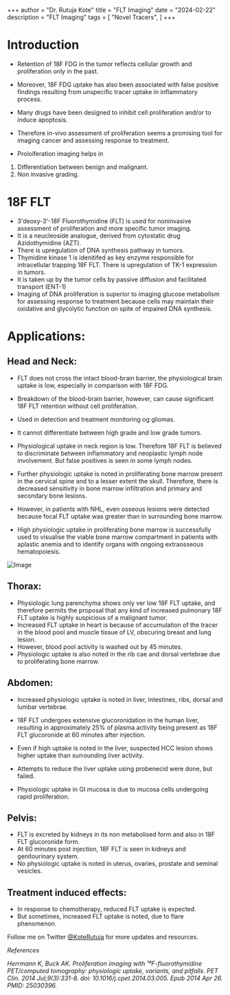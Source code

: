 +++
author = "Dr. Rutuja Kote"
title = "FLT Imaging" 
date = "2024-02-22"
description = "FLT Imaging"
tags = [
    "Novel Tracers",
]
+++

# Introduction

- Retention of 18F FDG in the tumor reflects cellular growth and proliferation only in the past.
- Moreover, 18F FDG uptake has also been associated with false positive findings resulting from unspecific tracer uptake in inflammatory process. 
- Many drugs have been designed to inhibit cell proliferation and/or to induce apoptosis.
- Therefore in-vivo assessment of proliferation seems a promising tool for imaging cancer and assessing response to treatment. 


- Proloiferation imaging helps in 
1. Differentiation between benign and malignant.
2. Non invasive grading. 


# 18F FLT 

- 3'deoxy-3'-18F Fluorothymidine (FLT) is used for noninvasive assessment of proliferation and more specific tumor imaging. 
- It is a neucleoside analogue, derived from cytostatic drug Azidothymidine (AZT).
- There is upregulation of DNA synthesis pathway in tumors. 
- Thymidine kinase 1 is idenitifed as key enzyme responsible for intracellular trapping 18F FLT. There is upregulation of TK-1 expression in tumors. 
- It is taken up by the tumor cells by passive diffusion and facilitated transport (ENT-1)
- Imaging of DNA proliferation is superior to imaging glucose metabolism for assessing response to treatment because cells may maintain their oxidative and glycolytic function on spite of impaired DNA synthesis.


# Applications:

## Head and Neck:

- FLT does not cross the intact blood-brain barrier, the physiological brain uptake is low, especially in comparison with 18F FDG.
- Breakdown of the blood-brain barrier, however, can cause significant 18F FLT retention without cell proliferation. 
- Used in detection and treatment monitoring og gliomas.
- It cannot differentiate between high grade and low grade tumors. 

- Physiological uptake in neck region is low. Therefore 18F FLT is believed to discriminate between inflammatory and neoplastic lymph node involvement. But false positives is seen in some lymph nodes. 

- Further physiologic uptake is noted in proliferating bone marrow present in the cervical spine and to a lesser extent the skull. Therefore, there is decreased sensitivity in bone marrow infiltration and primary and secondary bone lesions. 
- However, in patients with NHL, even osseous lesions were detected because focal FLT uptake was greater than in surrounding bone marrow. 
- High physiologic uptake in proliferating bone marrow is successfully used to visualise the viable bone marrow compartment in patients with aplastic anemia and to identify organs with ongoing extraosseous hematopoiesis. 


![Image](/FLT/1.png)


## Thorax:

- Physiologic lung parenchyma shows only ver low 18F FLT uptake, and therefore permits the proposal that any kind of increased pulmonary 18F FLT uptake is highly suspicious of a malignant tumor. 
- Increased FLT uptake in heart is because of accumulation of the tracer in the blood pool and muscle tissue of LV, obscuring breast and lung lesion. 
- However, blood pool activity is washed out by 45 minutes. 
- Physiologic uptake is also noted in the rib cae and dorsal vertebrae due to proliferating bone marrow. 

## Abdomen:

- Increased physiologic uptake is noted in liver, intestines, ribs, dorsal and lumbar vertebrae.
- 18F FLT undergoes extensive glucoronidation in the human liver, resulting in approximately 25% of plasma activity being present as 18F FLT glucoronide at 60 minutes after injection. 
- Even if high uptake is noted in the liver, suspected HCC lesion shows higher uptake than surrounding liver activity. 
- Attempts to reduce the liver uptake using probenecid were done, but failed. 

- Physiologic uptake in GI mucosa is due to mucosa cells undergoing rapid proliferation. 

## Pelvis:

- FLT is excreted by kidneys in its non metabolised form and also in 18F FLT glucoronide form.
- At 60 minutes post injection, 18F FLT is seen in kidneys and genitourinary system. 
- No physiologic uptake is noted in uterus, ovaries, prostate and seminal vesicles. 

## Treatment induced effects:
 
- In response to chemotherapy, reduced FLT uptake is expected. 
- But sometimes, increased FLT uptake is noted, due to flare phenomenon.


Follow me on Twitter [@KoteRutuja](https://twitter.com/KoteRutuja) for more updates and resources.

*References*

*Herrmann K, Buck AK. Proliferation imaging with ¹⁸F-fluorothymidine PET/computed tomography: physiologic uptake, variants, and pitfalls. PET Clin. 2014 Jul;9(3):331-8. doi: 10.1016/j.cpet.2014.03.005. Epub 2014 Apr 26. PMID: 25030396.*